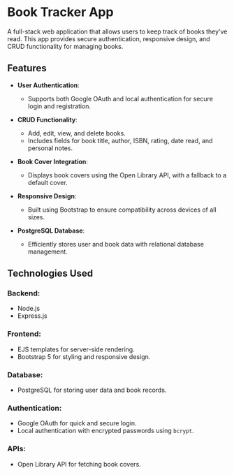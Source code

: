 # Book Tracker App  

A full-stack web application that allows users to keep track of books they’ve read. This app provides secure authentication, responsive design, and CRUD functionality for managing books.  

## Features  

- **User Authentication**:  
  - Supports both Google OAuth and local authentication for secure login and registration.  

- **CRUD Functionality**:  
  - Add, edit, view, and delete books.  
  - Includes fields for book title, author, ISBN, rating, date read, and personal notes.  

- **Book Cover Integration**:  
  - Displays book covers using the Open Library API, with a fallback to a default cover.  

- **Responsive Design**:  
  - Built using Bootstrap to ensure compatibility across devices of all sizes.  

- **PostgreSQL Database**:  
  - Efficiently stores user and book data with relational database management.  

## Technologies Used  

### Backend:  
- Node.js  
- Express.js  

### Frontend:  
- EJS templates for server-side rendering.  
- Bootstrap 5 for styling and responsive design.  

### Database:  
- PostgreSQL for storing user data and book records.  

### Authentication:  
- Google OAuth for quick and secure login.  
- Local authentication with encrypted passwords using `bcrypt`.  

### APIs:  
- Open Library API for fetching book covers. 
